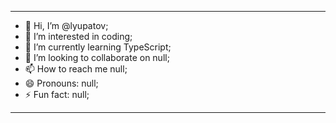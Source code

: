 ------------------------------------------
- 👋 Hi, I’m @lyupatov;
- 👀 I’m interested in coding;
- 🌱 I’m currently learning TypeScript;
- 💞️ I’m looking to collaborate on null;
- 📫 How to reach me null;
- 😄 Pronouns: null;
- ⚡ Fun fact: null;
------------------------------------------
